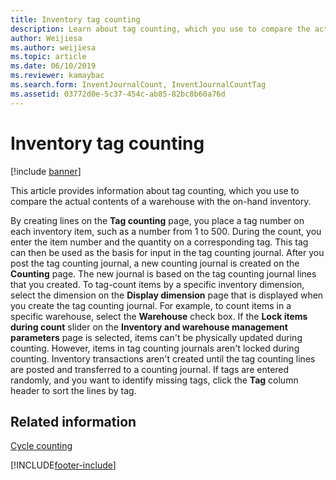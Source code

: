 ```yaml
---
title: Inventory tag counting
description: Learn about tag counting, which you use to compare the actual contents of a warehouse with the on-hand inventory, including additional resources.
author: Weijiesa
ms.author: weijiesa
ms.topic: article
ms.date: 06/10/2019
ms.reviewer: kamaybac
ms.search.form: InventJournalCount, InventJournalCountTag
ms.assetid: 03772d0e-5c37-454c-ab85-82bc8b60a76d
---
```


# Inventory tag counting

[!include [banner](../includes/banner.md)]

This article provides information about tag counting, which you use to compare the actual contents of a warehouse with the on-hand inventory.

By creating lines on the **Tag counting** page, you place a tag number on each inventory item, such as a number from 1 to 500. During the count, you enter the item number and the quantity on a corresponding tag. This tag can then be used as the basis for input in the tag counting journal. After you post the tag counting journal, a new counting journal is created on the **Counting** page. The new journal is based on the tag counting journal lines that you created. To tag-count items by a specific inventory dimension, select the dimension on the **Display dimension** page that is displayed when you create the tag counting journal. For example, to count items in a specific warehouse, select the **Warehouse** check box. If the **Lock items during count** slider on the **Inventory and warehouse management parameters** page is selected, items can't be physically updated during counting. However, items in tag counting journals aren't locked during counting. Inventory transactions aren't created until the tag counting lines are posted and transferred to a counting journal. If tags are entered randomly, and you want to identify missing tags, click the **Tag** column header to sort the lines by tag.

## Related information

[Cycle counting](../warehousing/cycle-counting.md)


[!INCLUDE[footer-include](../../includes/footer-banner.md)]